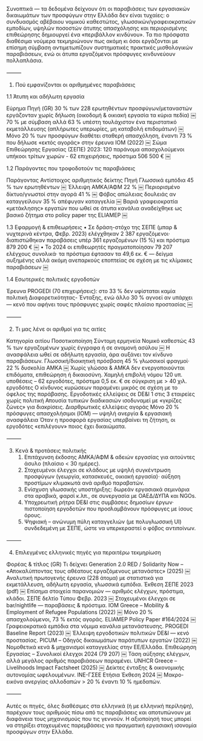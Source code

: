 Συνοπτικά — τα δεδομένα δείχνουν ότι οι παραβιάσεις των εργασιακών δικαιωμάτων των προσφύγων στην Ελλάδα δεν είναι τυχαίες: ο συνδυασμός αβέβαιου νομικού καθεστώτος, γλωσσικών/γραφειοκρατικών εμποδίων, υψηλών ποσοστών άτυπης απασχόλησης και περιορισμένης επιθεώρησης δημιουργεί ένα «περιβάλλον κινδύνου». Τα πιο πρόσφατα διαθέσιμα νούμερα τεκμηριώνουν πως ακόμη κι όσοι εργάζονται με επίσημη σύμβαση αντιμετωπίζουν συστηματικές πρακτικές μισθολογικών παραβιάσεων, ενώ οι άτυπα εργαζόμενοι πρόσφυγες κινδυνεύουν πολλαπλάσια.

⸻

1. Πού εμφανίζονται οι αριθμημένες παραβιάσεις

1.1  Άτυπη και αδήλωτη εργασία

Εύρημα	Πηγή (GR)
30 % των 228 ερωτηθέντων προσφύγων/μεταναστών εργάζονταν χωρίς δήλωση (οικοδομή & οικιακή εργασία τα κύρια πεδία)	￼
70 % με σύμβαση αλλά 63 % υπέστη τουλάχιστον ένα περιστατικό εκμετάλλευσης (απλήρωτες υπερωρίες, μη καταβολή επιδομάτων)	￼
Μόνο 20 % των προσφύγων διαθέτει σταθερή απασχόληση, έναντι 73 % που δήλωσε «εκτός αγοράς» στην έρευνα IOM (2022)	￼
Σώμα Επιθεώρησης Εργασίας (ΣΕΠΕ) 2023: 120 παράνομα απασχολούμενοι υπήκοοι τρίτων χωρών - 62 επιχειρήσεις, πρόστιμα 506 500 €	￼

1.2  Παράγοντες που τροφοδοτούν τις παραβιάσεις

Παράγοντας	Αντίστοιχος αριθμητικός δείκτης	Πηγή
Γλωσσικά εμπόδια	45 % των ερωτηθέντων	￼
Έλλειψη ΑΜΚΑ/ΑΦΜ	22 %	￼
Περιορισμένο δίκτυο/γνωστοί στην αγορά	41 %	￼
Φόβος απώλειας δουλειάς αν καταγγείλουν	35 % απέφυγαν καταγγελία	￼
Βαριά γραφειοκρατία «μετάκλησης» εργατών που ωθεί σε άτυπα κανάλια	αναδείχθηκε ως βασικό ζήτημα στο policy paper της ELIAMEP	￼

1.3  Εφαρμογή & επιθεωρήσεις
	•	Σε δράση-στόχο της ΣΕΠΕ (μπαρ & νυχτερινά κέντρα, Φεβρ. 2023) ελέγχθηκαν 2 387 εργαζόμενοι· διαπιστώθηκαν παραβάσεις υπέρ 361 εργαζομένων (15 %) και πρόστιμα 879 200 €  ￼
	•	Το 2024 οι επιθεωρητές πραγματοποίησαν 79 207 ελέγχους συνολικά· τα πρόστιμα έφτασαν τα 49,6 εκ. € — δείγμα αυξημένης αλλά ακόμη ανεπαρκούς εποπτείας σε σχέση με τις κλίμακες παραβιάσεων  ￼

1.4  Εσωτερικές πολιτικές εργοδοτών

Έρευνα PROGEDI (70 επιχειρήσεις): στο 33 % δεν υφίσταται καμία πολιτική Διαφορετικότητας- Ένταξης, ενώ άλλο 30 % αγνοεί αν υπάρχει ​ — κενό που αφήνει τους πρόσφυγες χωρίς σαφές πλαίσιο προστασίας  ￼

⸻

2. Τι μας λένε οι αριθμοί για τις αιτίες

Κατηγορία αιτίου	Ποσοτικοποίηση	Σύντομη ερμηνεία
Νομικό καθεστώς	43 % των εργαζομένων χωρίς έγγραφα ή σε αναμονή ασύλου  ￼	Η ανασφάλεια ωθεί σε αδήλωτη εργασία, άρα αυξάνει τον κίνδυνο παραβιάσεων.
Γλωσσική/διοικητική πρόσβαση	45 % γλωσσικοί φραγμοί· 22 % δυσκολία ΑΜΚΑ  ￼	Χωρίς γλώσσα & ΑΜΚΑ δεν ενεργοποιούνται επιδόματα, επιθεώρηση ή δικαιοσύνη.
Χαμηλή επιβολή νόμου	120 υπ. υποθέσεις – 62 εργοδότες, πρόστιμα 0,5 εκ. € σε σύγκριση με > 40 χιλ. εργοδότες	Ο κίνδυνος κυρώσεων παραμένει μικρός σε σχέση με το όφελος της παράβασης.
Εργοδοτικές ελλείψεις σε DE&I	1 στις 3 εταιρείες χωρίς πολιτική	Απουσία τυπικών διαδικασιών ισοδυναμεί με «γκρίζες ζώνες» για διακρίσεις.
Διαρθρωτικές ελλείψεις αγοράς	Μόνο 20 % πρόσφυγες απασχολήσιμοι (IOM) — υψηλή ανεργία & εργασιακή ανασφάλεια	Όταν η προσφορά εργασίας υπερβαίνει τη ζήτηση, οι εργοδότες «επιλέγουν» ποιος έχει δικαιώματα.


⸻

3. Κενά & προτάσεις πολιτικής
	1.	Επιτάχυνση έκδοσης ΑΜΚΑ/ΑΦΜ & αδειών εργασίας για αιτούντες άσυλο (πλαίσιο < 30 ημέρες).
	2.	Στοχευμένοι έλεγχοι σε κλάδους με υψηλή συγκέντρωση προσφύγων (γεωργία, κατασκευές, οικιακή εργασία)· αύξηση προστίμων κλιμακωτά ανά αριθμό παραβατών.
	3.	Ενίσχυση γλωσσικής υποστήριξης: δωρεάν εργασιακά σεμινάρια στα αραβικά, φαρσί κ.λπ., σε συνεργασία με ΟΑΕΔ/ΔΥΠΑ και NGOs.
	4.	Υποχρεωτική ρήτρα DE&I στις συμβάσεις δημοσίων έργων· πιστοποίηση εργοδοτών που προσλαμβάνουν πρόσφυγες με ίσους όρους.
	5.	Ψηφιακή – ανώνυμη πύλη καταγγελιών (με πολυγλωσσική UI) συνδεδεμένη με ΣΕΠΕ, ώστε να υπερκεραστεί ο φόβος αντιποίνων.

⸻

4. Επιλεγμένες ελληνικές πηγές για περαιτέρω τεκμηρίωση

Φορέας & τίτλος (GR)	Τι δείχνει
Generation 2.0 RED / Solidarity Now – «Αποκαλύπτοντας τους αθέατους εργαζόμενους μετανάστες» (2025)  ￼	Αναλυτική πρωτογενής έρευνα (228 άτομα) με στατιστικά για εκμετάλλευση, αδήλωτη εργασία, γλωσσικά εμπόδια.
Έκθεση ΣΕΠΕ 2023 (pdf)  ￼	Επίσημα στοιχεία παρανομιών — αριθμός ελέγχων, πρόστιμα, κλάδοι.
ΣΕΠΕ δελτίο Τύπου Φεβρ. 2023  ￼	Στοχευμένοι έλεγχοι σε bar/nightlife — παραβάσεις & πρόστιμα.
IOM Greece – Mobility & Employment of Refugee Populations (2022)  ￼	Μόνο 20 % απασχολούμενοι, 73 % εκτός αγοράς.
ELIAMEP Policy Paper #164/2024  ￼	Γραφειοκρατικά εμπόδια στα νόμιμα κανάλια μετανάστευσης.
PROGEDI Baseline Report (2023)  ￼	Έλλειψη εργοδοτικών πολιτικών DE&I — κενό προστασίας.
PICUM – Οδηγός δικαιωμάτων παράτυπων εργατών (2022)  ￼	Νομοθετικά κενά & μηχανισμοί καταγγελίας στην ΕΕ/Ελλάδα.
Επιθεώρηση Εργασίας – Συνολικοί έλεγχοι 2024 (79 207)  ￼	Τάση αύξησης ελέγχων, αλλά μεγάλος αριθμός παραβιάσεων παραμένει.
UNHCR Greece – Livelihoods Impact Factsheet (2025)  ￼	Δείκτες ένταξης & οικονομικής αυτονομίας ωφελουμένων.
ΙΝΕ-ΓΣΕΕ Ετήσια Έκθεση 2024  ￼	Μακρο-εικόνα ανεργίας αλλοδαπών > 20 % έναντι 10 % ημεδαπών.


⸻

Αυτές οι πηγές, όλες διαθέσιμες στα ελληνικά (ή με ελληνική περίληψη), παρέχουν τους αριθμούς πίσω από τις παραβιάσεις και αποτυπώνουν με διαφάνεια τους μηχανισμούς που τις γεννούν. Η αξιοποίησή τους μπορεί να στηρίξει στοχευμένες παρεμβάσεις για πραγματική εργασιακή ισονομία προσφύγων στην Ελλάδα.
